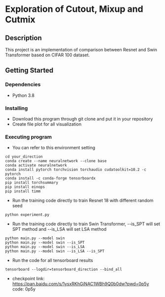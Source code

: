 # Exploration of Cutout, Mixup and Cutmix

## Description

This project is an implementation of comparison between Resnet and Swin Transformer based on CIFAR 100 dataset.

## Getting Started

### Dependencies

* Python 3.8

### Installing

* Download this program through git clone and put it in your repository
* Create file plot for all visualization

### Executing program
* You can refer to this environment setting
```
cd your_direction
conda create --name neuralnetwork --clone base
conda activate neuralnetwork 
conda install pytorch torchvision torchaudio cudatoolkit=10.2 -c pytorch
conda install -c conda-forge tensorboardx
pip install torchsummary
pip install einops
pip install timm
```


* Run the training code directly to train Resnet 18 with different random seed
```
python experiment.py
```

* Run the training code directly to train Swin Transformer, --is_SPT will set SPT method and --is_LSA will set LSA method
```
python main.py --model swin 
python main.py --model swin --is_SPT
python main.py --model swin --is_LSA 
python main.py --model swin --is_LSA --is_SPT

```

* Run the code for all tensorboard results
``` 
tensorboard --logdir=tensorboard_direction --bind_all
```

* checkpoint link: https://pan.baidu.com/s/1ysxRKhGiNAC1WBh9Q0b0dw?pwd=0p5y code: 0p5y
